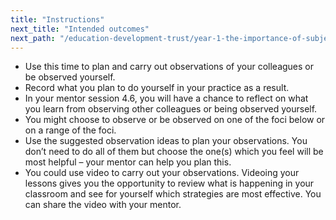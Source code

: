 ```yaml
---
title: "Instructions"
next_title: "Intended outcomes"
next_path: "/education-development-trust/year-1-the-importance-of-subject-and-curriculum-knowledge/spring-week-6-ect-intended-outcomes"
---
```


- Use this time to plan and carry out observations of your colleagues or be observed yourself.
- Record what you plan to do yourself in your practice as a result.
- In your mentor session 4.6, you will have a chance to reflect on what you learn from observing other colleagues or being observed yourself.
- You might choose to observe or be observed on one of the foci below or on a range of the foci.
- Use the suggested observation ideas to plan your observations. You don’t need to do all of them but choose the one(s) which you feel will be most helpful – your mentor can help you plan this.
- You could use video to carry out your observations. Videoing your lessons gives you the opportunity to review what is happening in your classroom and see for yourself which strategies are most effective. You can share the video with your mentor.
